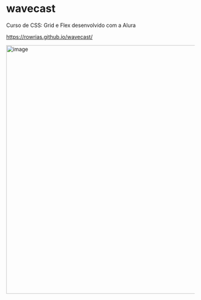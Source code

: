 # wavecast

Curso de CSS: Grid e Flex desenvolvido com a Alura

https://rowrias.github.io/wavecast/

<img width="664" alt="image" src="https://github.com/Rowrias/wavecast/assets/113151785/8bfa2af0-91fc-4947-9af3-f9df42b312a4">
